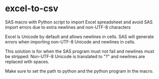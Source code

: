 # excel-to-csv
SAS macro with Python script to import Excel spreadsheet and avoid SAS import errors due to extra newlines and non-UTF-8 characters

Excel is Unicode by default and allows newlines in cells. SAS will generate errors when importing non-UTF-8 Unicode and newlines in cells.

This solution is for when the SAS program must not fail and newlines must be stripped: Non-UTF-8 Unicode is translated to "?" and newlines are replaced with spaces.

Make sure to set the path to python and the python program in the macro.
